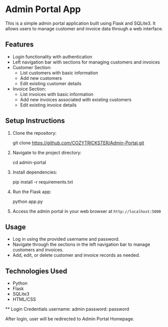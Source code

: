 # Admin Portal App

This is a simple admin portal application built using Flask and SQLite3. It allows users to manage customer and invoice data through a web interface.

## Features

- Login functionality with authentication
- Left navigation bar with sections for managing customers and invoices
- Customer Section:
  - List customers with basic information
  - Add new customers
  - Edit existing customer details
- Invoice Section:
  - List invoices with basic information
  - Add new invoices associated with existing customers
  - Edit existing invoice details

## Setup Instructions

1. Clone the repository:

    git clone https://github.com/COZYTRICKSTER/Admin-Portal.git

2. Navigate to the project directory:

    cd admin-portal
   
3. Install dependencies:

    pip install -r requirements.txt

4. Run the Flask app:

    python app.py

5. Access the admin portal in your web browser at `http://localhost:5000`

## Usage

- Log in using the provided username and password.
- Navigate through the sections in the left navigation bar to manage customers and invoices.
- Add, edit, or delete customer and invoice records as needed.

## Technologies Used

- Python
- Flask
- SQLite3
- HTML/CSS

** Login Credentials 
username: admin
password: password

After login, user will be redirected to Admin Portal Homepage.



